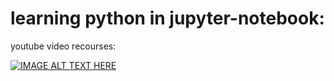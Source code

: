 # learning python in jupyter-notebook:
youtube video recourses:<n>


[![IMAGE ALT TEXT HERE](https://img.youtube.com/vi/Ob9rY6PQMfI/0.jpg)](https://www.youtube.com/watch?v=Ob9rY6PQMfI)<n>

